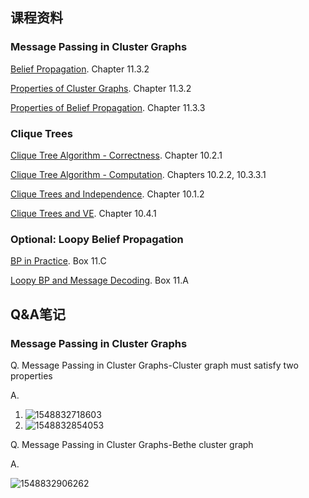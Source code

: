## 课程资料

### Message Passing in Cluster Graphs

[Belief Propagation](probabilistic_graphical_models/3.3.1-Inf-BP-Alg.pdf). Chapter 11.3.2

[Properties of Cluster Graphs](probabilistic_graphical_models/3.3.2-Inf-BP-Cgraph.pdf). Chapter 11.3.2

[Properties of Belief Propagation](probabilistic_graphical_models/3.3.3-Inf-BP-properties.pdf). Chapter 11.3.3

### Clique Trees

[Clique Tree Algorithm - Correctness](probabilistic_graphical_models/3.3.4-Inf-BP-Ctree.pdf). Chapter 10.2.1

[Clique Tree Algorithm - Computation](probabilistic_graphical_models/3.3.5-Inf-BP-Ctree-computation.pdf). Chapters 10.2.2, 10.3.3.1

[Clique Trees and Independence](probabilistic_graphical_models/3.3.6-Inf-BP-Ctree-RIP.pdf). Chapter 10.1.2

[Clique Trees and VE](probabilistic_graphical_models/3.3.7-Inf-BP-Ctree-VE.pdf). Chapter 10.4.1

### Optional: Loopy Belief Propagation

[BP in Practice](probabilistic_graphical_models/3.3.8-Inf-BP-practice.pdf). Box 11.C

[Loopy BP and Message Decoding](probabilistic_graphical_models/3.3.9-Inf-BP-coding.pdf). Box 11.A



## Q&A笔记

### Message Passing in Cluster Graphs

 Q. Message Passing in Cluster Graphs-Cluster graph must satisfy two properties

A.

1. ![1548832718603](G:\AI\Probabilistic_Graphical_Models_study\readme\PGM-inference-Message-Passing-in-Cluster-Graphs-cluster树性质.png)
2. ![1548832854053](G:\AI\Probabilistic_Graphical_Models_study\readme\PGM-inference-Message-Passing-in-Cluster-Graphs-cluster树性质-02.png)

Q. Message Passing in Cluster Graphs-Bethe cluster graph

A.

![1548832906262](G:\AI\Probabilistic_Graphical_Models_study\readme\PGM-inference-Message-Passing-in-Cluster-Graphs-bethe-cluster-graph.png)